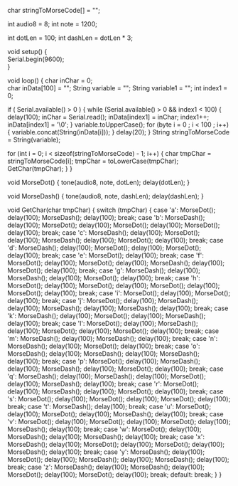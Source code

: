 char stringToMorseCode[] = "";

int audio8 = 8;
int note = 1200;

int dotLen = 100;
int dashLen = dotLen * 3;

void setup() {  
  Serial.begin(9600);              
}

void loop()
{ 
  char inChar = 0;          
  char inData[100] = "";
  String variable = "";
  String variable1 = "";
  int index1 = 0;
 
  if ( Serial.available() > 0 ) 
  {
    while (Serial.available() > 0 && index1 < 100)
    {
      delay(100);
      inChar = Serial.read();
      inData[index1] = inChar;
      index1++;
      inData[index1] = '\0';
    }
    variable.toUpperCase();
    for (byte  i = 0 ; i < 100 ; i++) {
      variable.concat(String(inData[i]));
    }
    delay(20);
  }
  String  stringToMorseCode = String(variable);                          

  for (int i = 0; i < sizeof(stringToMorseCode) - 1; i++)
  {
  char tmpChar = stringToMorseCode[i];
  tmpChar = toLowerCase(tmpChar);
  GetChar(tmpChar);
  }
}

void MorseDot()
{
  tone(audio8, note, dotLen);
  delay(dotLen);
}

void MorseDash()
{
  tone(audio8, note, dashLen);
  delay(dashLen);
}

void GetChar(char tmpChar)
{
  switch (tmpChar) 
  {
    case 'a': 
    MorseDot();
    delay(100);
    MorseDash();
    delay(100);
    break;
    case 'b':
    MorseDash();
    delay(100);
    MorseDot();
    delay(100);
    MorseDot();
    delay(100);
    MorseDot();
    delay(100);
    break;
    case 'c':
    MorseDash();
    delay(100);
    MorseDot();
    delay(100);
    MorseDash();
    delay(100);
    MorseDot();
    delay(100);
    break;
    case 'd':
    MorseDash();
    delay(100);
    MorseDot();
    delay(100);
    MorseDot();
    delay(100); 
    break;
    case 'e':
    MorseDot();
    delay(100);
    break;
    case 'f':
    MorseDot();
    delay(100);
    MorseDot();
    delay(100);
    MorseDash();
    delay(100);
    MorseDot();
    delay(100);
    break;
    case 'g':
    MorseDash();
    delay(100);
    MorseDash();
    delay(100);
    MorseDot();
    delay(100);
    break;
    case 'h':
    MorseDot();
    delay(100);
    MorseDot();
    delay(100);
    MorseDot();
    delay(100);
    MorseDot();
    delay(100);
    break;
    case 'i':
    MorseDot();
    delay(100);
    MorseDot();
    delay(100);
    break;
    case 'j':
    MorseDot();
    delay(100);
    MorseDash();
    delay(100);
    MorseDash();
    delay(100);
    MorseDash();
    delay(100);
    break;
    case 'k':
    MorseDash();
    delay(100);
    MorseDot();
    delay(100);
    MorseDash();
    delay(100);
    break;
    case 'l':
    MorseDot();
    delay(100);
    MorseDash();
    delay(100);
    MorseDot();
    delay(100);
    MorseDot();
    delay(100);
    break;
    case 'm':
    MorseDash();
    delay(100);
    MorseDash();
    delay(100);
    break;
    case 'n':
    MorseDash();
    delay(100);
    MorseDot();
    delay(100);
    break;
    case 'o':
    MorseDash();
    delay(100);
    MorseDash();
    delay(100);
    MorseDash();
    delay(100);
    break;
    case 'p':
    MorseDot();
    delay(100);
    MorseDash();
    delay(100);
    MorseDash();
    delay(100);
    MorseDot();
    delay(100);
    break;
    case 'q':
    MorseDash();
    delay(100);
    MorseDash();
    delay(100);
    MorseDot();
    delay(100);
    MorseDash();
    delay(100);
    break;
    case 'r':
    MorseDot();
    delay(100);
    MorseDash();
    delay(100);
    MorseDot();
    delay(100);
    break;
    case 's':
    MorseDot();
    delay(100);
    MorseDot();
    delay(100);
    MorseDot();
    delay(100);
    break;
    case 't':
    MorseDash();
    delay(100);
    break;
    case 'u':
    MorseDot();
    delay(100);
    MorseDot();
    delay(100);
    MorseDash();
    delay(100);
    break;
    case 'v':
    MorseDot();
    delay(100);
    MorseDot();
    delay(100);
    MorseDot();
    delay(100);
    MorseDash();
    delay(100);
    break;
    case 'w':
    MorseDot();
    delay(100);
    MorseDash();
    delay(100);
    MorseDash();
    delay(100);
    break;
    case 'x':
    MorseDash();
    delay(100);
    MorseDot();
    delay(100);
    MorseDot();
    delay(100);
    MorseDash();
    delay(100);
    break;
    case 'y':
    MorseDash();
    delay(100);
    MorseDot();
    delay(100);
    MorseDash();
    delay(100);
    MorseDash();
    delay(100);
    break;
    case 'z':
    MorseDash();
    delay(100);
    MorseDash();
    delay(100);   
    MorseDot();
    delay(100);
    MorseDot();
    delay(100);
    break;
    default:
       break;
  }
}
